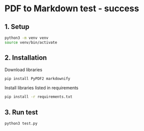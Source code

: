 # PDF to Markdown test - success

## 1. Setup

```bash
python3 -m venv venv
source venv/bin/activate
```

## 2. Installation

Download libraries

```bash
pip install PyPDF2 markdownify
```

Install libraries listed in requirements

```bash
pip install -r requirements.txt
```

## 3. Run test

```bash
python3 test.py
```
